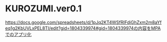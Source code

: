 # KUROZUMI.ver0.1
https://docs.google.com/spreadsheets/d/1pJq2KT4WSfRIFdjGhZxm2m8aYfeq1g2KbUVLxPEL8TI/edit?gid=1804339974#gid=1804339974の内容をMPAでのアプリ化
